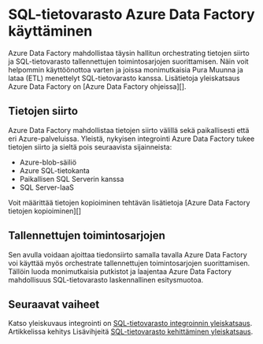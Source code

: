 <properties
   pageTitle="Azure Data Factory käyttäminen SQL-tietovarasto | Microsoft Azure"
   description="Azure tietojen Factory (SYÖTTÖ) käyttäminen Azure SQL-tietovarasto, ratkaisujen kehittämiseen liittyviä vinkkejä."
   services="sql-data-warehouse"
   documentationCenter="NA"
   authors="lodipalm"
   manager="barbkess"
   editor=""/>

<tags
   ms.service="sql-data-warehouse"
   ms.devlang="NA"
   ms.topic="article"
   ms.tgt_pltfrm="NA"
   ms.workload="data-services"
   ms.date="08/08/2016"
   ms.author="lodipalm;barbkess;sonyama"/>

# <a name="use-azure-data-factory-with-sql-data-warehouse"></a>SQL-tietovarasto Azure Data Factory käyttäminen

Azure Data Factory mahdollistaa täysin hallitun orchestrating tietojen siirto ja SQL-tietovarasto tallennettujen toimintosarjojen suorittamisen.  Näin voit helpommin käyttöönottoa varten ja joissa monimutkaisia Pura Muunna ja lataa (ETL) menettelyt SQL-tietovarasto kanssa. Lisätietoja yleiskatsaus Azure Data Factory on [Azure Data Factory ohjeissa][].

## <a name="data-movement"></a>Tietojen siirto

Azure Data Factory mahdollistaa tietojen siirto välillä sekä paikallisesti että eri Azure-palveluissa.  Yleistä, nykyisen integrointi Azure Data Factory tukee tietojen siirto ja sieltä pois seuraavista sijainneista:

+ Azure-blob-säiliö
+ Azure SQL-tietokanta
+ Paikallisen SQL Serverin kanssa
+ SQL Server-IaaS

Voit määrittää tietojen kopioiminen tehtävän lisätietoja [Azure Data Factory tietojen kopioiminen][]

## <a name="stored-procedures"></a>Tallennettujen toimintosarjojen
 Sen avulla voidaan ajoittaa tiedonsiirto samalla tavalla Azure Data Factory voi käyttää myös orchestrate tallennettujen toimintosarjojen suorittamisen.  Tällöin luoda monimutkaisia putkistot ja laajentaa Azure Data Factory mahdollisuus SQL-tietovarasto laskennallinen esitysmuotoa.

## <a name="next-steps"></a>Seuraavat vaiheet
Katso yleiskuvaus integrointi on [SQL-tietovarasto integroinnin yleiskatsaus][].
Artikkelissa kehitys Lisävihjeitä [SQL-tietovarasto kehittäminen yleiskatsaus][].

<!--Image references-->

<!--Article references-->

[Kopioi tiedot ja Azure Data Factory]: ../data-factory/data-factory-data-movement-activities.md
[SQL-tietovarasto kehittäminen yleiskatsaus]: ./sql-data-warehouse-overview-develop.md
[SQL-tietovarasto integroinnin yleiskatsaus]: ./sql-data-warehouse-overview-integrate.md

<!--MSDN references-->

<!--Other Web references-->
[Azure Data Factory-asiakirjat]:https://azure.microsoft.com/documentation/services/data-factory/

